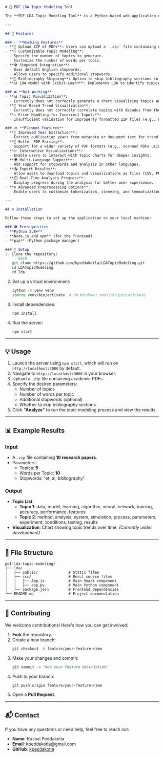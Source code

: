```markdown
# 📄 PDF LDA Topic Modeling Tool

The **PDF LDA Topic Modeling Tool** is a Python-based web application designed to analyze collections of academic papers (in PDF format) and extract meaningful topics using **Latent Dirichlet Allocation (LDA)**. This tool provides insights into the underlying themes within documents and visualizes trends across topics. 🚀

---

## 🌟 Features

### ✅ **Working Features**
- **📁 Upload ZIP of PDFs**: Users can upload a `.zip` file containing multiple PDFs for analysis.
- **🎯 Customizable Topic Modeling**:
  - Specify the number of topics to generate.
  - Customize the number of words per topic.
- **🛠️ Stopword Integration**:
  - Uses default English stopwords.
  - Allows users to specify additional stopwords.
- **📜 Bibliography Skipping**: Option to skip bibliography sections in PDFs during analysis.
- **📊 LDA Model with Scikit-Learn**: Implements LDA to identify topics and extract relevant terms.

### ❌ **Not Working**
- **📊 Topic Visualization**:
  - Currently does not correctly generate a chart visualizing topics and trends over time.
- **📅 Year-Based Trend Visualization**:
  - Currently does not correctly correlate topics with decades from the documents.
- **⚠️ Error Handling for Incorrect Inputs**:
  - Insufficient validation for improperly formatted ZIP files (e.g., missing PDFs).

### 🔜 **Planned Features**
- **📅 Improved Year Extraction**:
  - Extract publication years from metadata or document text for trend analysis.
- **📄 Better PDF Parsing**:
  - Support for a wider variety of PDF formats (e.g., scanned PDFs using OCR).
- **📈 Interactive Visualizations**:
  - Enable users to interact with topic charts for deeper insights.
- **🌍 Multi-Language Support**:
  - Add support for stopwords and analysis in other languages.
- **📤 Export Results**:
  - Allow users to download topics and visualizations as files (CSV, PNG, etc.).
- **⏱️ Real-Time Analysis Progress**:
  - Display progress during the analysis for better user experience.
- **⚙️ Advanced Preprocessing Options**:
  - Enable users to customize tokenization, stemming, and lemmatization settings.

---

## ⚙️ Installation

Follow these steps to set up the application on your local machine:

### 🛠️ Prerequisites
- **Python 3.8+**
- **Node.js and npm** (for the frontend)
- **pip** (Python package manager)

### 🚀 Setup
1. Clone the repository:
   ```bash
   git clone https://github.com/kpeddakotla/LDATopicModeling.git
   cd LDATopicModeling
   cd lda
   ```
2. Set up a virtual environment:
   ```bash
   python -m venv venv
   source venv/bin/activate  # On Windows: venv\Scripts\activate
   ```
3. Install dependencies:
   ```bash
   npm install
   ```
4. Run the server:
   ```bash
   npm start
   ```

---

## 💡 Usage

1. Launch the server using `npm start`, which will run on `http://localhost:3000` by default.
2. Navigate to `http://localhost:3000` in your browser.
3. Upload a `.zip` file containing academic PDFs.
4. Specify the desired parameters:
   - Number of topics
   - Number of words per topic
   - Additional stopwords (optional)
   - Whether to skip bibliography sections
5. Click **"Analyze"** to run the topic modeling process and view the results.

---

## 📊 Example Results

### Input
- A `.zip` file containing **10 research papers**.
- Parameters:
  - Topics: **5**
  - Words per Topic: **10**
  - Stopwords: "et, al, bibliography"

### Output
- **Topic List**:
  - **Topic 1**: data, model, learning, algorithm, neural, network, training, accuracy, performance, features
  - **Topic 2**: method, analysis, system, simulation, process, parameters, experiment, conditions, testing, results
- **Visualization**: Chart showing topic trends over time. *(Currently under development)*

---

## 📁 File Structure

```
pdf-lda-topic-modeling/
├── lda/
│   ├── public/              # Static files
│   ├── src/                 # React source files
│   │   ├── App.js           # Main React component
│   │   ├── app.py           # Main Python component
│   └── package.json         # Frontend dependencies
└── README.md                # Project documentation
```

---

## 🤝 Contributing

We welcome contributions! Here's how you can get involved:
1. **Fork** the repository.
2. Create a new branch:
   ```bash
   git checkout -b feature/your-feature-name
   ```
3. Make your changes and commit:
   ```bash
   git commit -m "Add your feature description"
   ```
4. Push to your branch:
   ```bash
   git push origin feature/your-feature-name
   ```
5. Open a **Pull Request**.


---

## 📬 Contact

If you have any questions or need help, feel free to reach out:
- **Name**: Kushal Peddakotla
- **Email**: [kpeddakotla@gmail.com](mailto:kpeddakotla@gmail.com)
- **GitHub**: [kpeddakotla](https://github.com/kpeddakotla)
```

